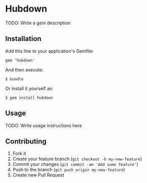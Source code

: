 # Hubdown

TODO: Write a gem description

## Installation

Add this line to your application's Gemfile:

    gem 'hubdown'

And then execute:

    $ bundle

Or install it yourself as:

    $ gem install hubdown

## Usage

TODO: Write usage instructions here

## Contributing

1. Fork it
2. Create your feature branch (`git checkout -b my-new-feature`)
3. Commit your changes (`git commit -am 'Add some feature'`)
4. Push to the branch (`git push origin my-new-feature`)
5. Create new Pull Request
